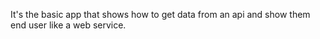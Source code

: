 It's the basic app that shows how to get data from an api and show them end user like a web service.
